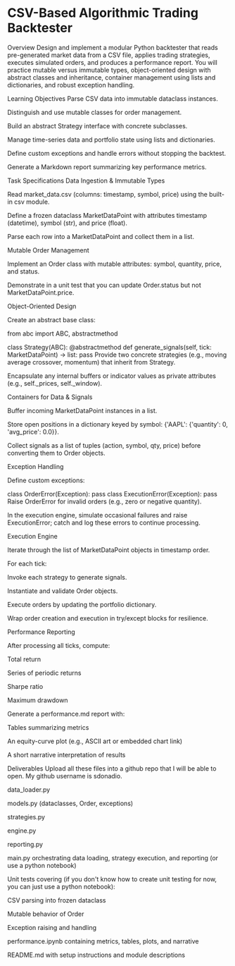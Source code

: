 # CSV-Based Algorithmic Trading Backtester
Overview
Design and implement a modular Python backtester that reads pre-generated market data from a CSV file, applies trading strategies, executes simulated orders, and produces a performance report. You will practice mutable versus immutable types, object-oriented design with abstract classes and inheritance, container management using lists and dictionaries, and robust exception handling.

Learning Objectives
Parse CSV data into immutable dataclass instances.

Distinguish and use mutable classes for order management.

Build an abstract Strategy interface with concrete subclasses.

Manage time-series data and portfolio state using lists and dictionaries.

Define custom exceptions and handle errors without stopping the backtest.

Generate a Markdown report summarizing key performance metrics.

Task Specifications
Data Ingestion & Immutable Types

Read market_data.csv (columns: timestamp, symbol, price) using the built-in csv module.

Define a frozen dataclass MarketDataPoint with attributes timestamp (datetime), symbol (str), and price (float).

Parse each row into a MarketDataPoint and collect them in a list.

Mutable Order Management

Implement an Order class with mutable attributes: symbol, quantity, price, and status.

Demonstrate in a unit test that you can update Order.status but not MarketDataPoint.price.

Object-Oriented Design

Create an abstract base class:

from abc import ABC, abstractmethod

class Strategy(ABC):
    @abstractmethod
    def generate_signals(self, tick: MarketDataPoint) -> list:
        pass
Provide two concrete strategies (e.g., moving average crossover, momentum) that inherit from Strategy.

Encapsulate any internal buffers or indicator values as private attributes (e.g., self._prices, self._window).

Containers for Data & Signals

Buffer incoming MarketDataPoint instances in a list.

Store open positions in a dictionary keyed by symbol: {'AAPL': {'quantity': 0, 'avg_price': 0.0}}.

Collect signals as a list of tuples (action, symbol, qty, price) before converting them to Order objects.

Exception Handling

Define custom exceptions:

class OrderError(Exception): pass
class ExecutionError(Exception): pass
Raise OrderError for invalid orders (e.g., zero or negative quantity).

In the execution engine, simulate occasional failures and raise ExecutionError; catch and log these errors to continue processing.

Execution Engine

Iterate through the list of MarketDataPoint objects in timestamp order.

For each tick:

Invoke each strategy to generate signals.

Instantiate and validate Order objects.

Execute orders by updating the portfolio dictionary.

Wrap order creation and execution in try/except blocks for resilience.

Performance Reporting

After processing all ticks, compute:

Total return

Series of periodic returns

Sharpe ratio

Maximum drawdown

Generate a performance.md report with:

Tables summarizing metrics

An equity-curve plot (e.g., ASCII art or embedded chart link)

A short narrative interpretation of results

Deliverables
Upload all these files into a github repo that I will be able to open. My github username is sdonadio.

data_loader.py

models.py (dataclasses, Order, exceptions)

strategies.py

engine.py

reporting.py

main.py orchestrating data loading, strategy execution, and reporting (or use a python notebook)

Unit tests covering (if you don't know how to create unit testing for now, you can just use a python notebook):

CSV parsing into frozen dataclass

Mutable behavior of Order

Exception raising and handling

performance.ipynb containing metrics, tables, plots, and narrative

README.md with setup instructions and module descriptions
